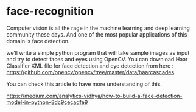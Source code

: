 # face-recognition

Computer vision is all the rage in the machine learning and deep learning community these days. And one of the most popular applications of this domain is face detection.

we’ll write a simple python program that will take sample images as input and try to detect faces and eyes using OpenCV. You can download Haar Classifier XML file for face detection and eye detection from here :
https://github.com/opencv/opencv/tree/master/data/haarcascades

You can check this article to have more understanding of this.

https://medium.com/analytics-vidhya/how-to-build-a-face-detection-model-in-python-8dc9cecadfe9
